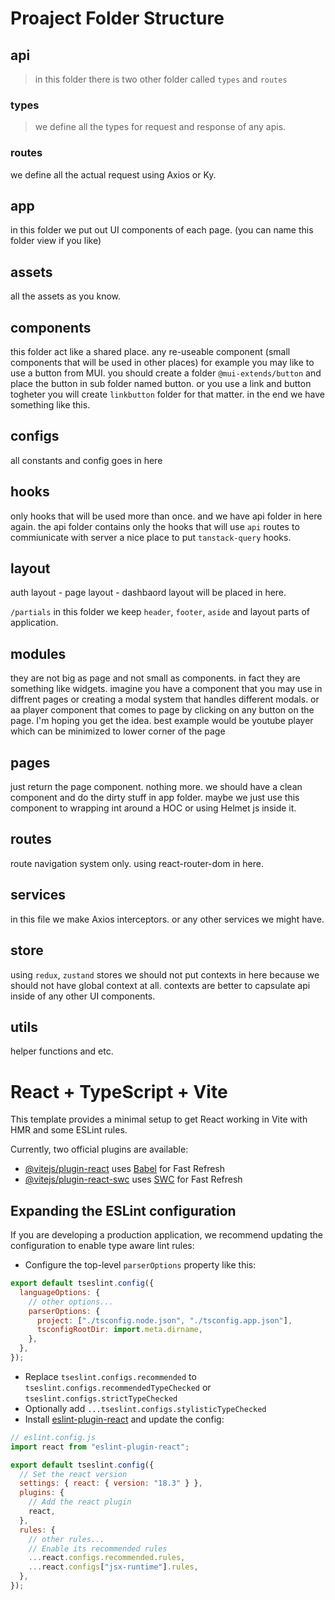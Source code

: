 # Proaject Folder Structure

## api

> in this folder there is two other folder called `types` and `routes`

### types

> we define all the types for request and response of any apis.

### routes

we define all the actual request using Axios or Ky.

## app

in this folder we put out UI components of each page. (you can name this folder view if you like)

## assets

all the assets as you know.

## components

this folder act like a shared place. any re-useable component (small components that will be used in other places) for example you may like to use a button from MUI. you should create a folder `@mui-extends/button` and place the button in sub folder named button. or you use a link and button togheter you will create `linkbutton` folder for that matter. in the end we have something like this.

## configs

all constants and config goes in here

## hooks

only hooks that will be used more than once. and we have api folder in here again. the api folder contains only the hooks that will use `api` routes to commiunicate with server a nice place to put `tanstack-query` hooks.

## layout

auth layout - page layout - dashbaord layout will be placed in here.

`/partials` in this folder we keep `header`, `footer`, `aside` and layout parts of application.

## modules

they are not big as page and not small as components. in fact they are something like widgets. imagine you have a component that you may use in diffrent pages or creating a modal system that handles different modals. or aa player component that comes to page by clicking on any button on the page. I'm hoping you get the idea. best example would be youtube player which can be minimized to lower corner of the page

## pages

just return the page component. nothing more. we should have a clean component and do the dirty stuff in app folder. maybe we just use this component to wrapping int around a HOC or using Helmet js inside it.

## routes

route navigation system only. using react-router-dom in here.

## services

in this file we make Axios interceptors. or any other services we might have.

## store

using `redux`, `zustand` stores we should not put contexts in here because we should not have global context at all. contexts are better to capsulate api inside of any other UI components.

## utils

helper functions and etc.

# React + TypeScript + Vite

This template provides a minimal setup to get React working in Vite with HMR and some ESLint rules.

Currently, two official plugins are available:

- [@vitejs/plugin-react](https://github.com/vitejs/vite-plugin-react/blob/main/packages/plugin-react/README.md) uses [Babel](https://babeljs.io/) for Fast Refresh
- [@vitejs/plugin-react-swc](https://github.com/vitejs/vite-plugin-react-swc) uses [SWC](https://swc.rs/) for Fast Refresh

## Expanding the ESLint configuration

If you are developing a production application, we recommend updating the configuration to enable type aware lint rules:

- Configure the top-level `parserOptions` property like this:

```js
export default tseslint.config({
  languageOptions: {
    // other options...
    parserOptions: {
      project: ["./tsconfig.node.json", "./tsconfig.app.json"],
      tsconfigRootDir: import.meta.dirname,
    },
  },
});
```

- Replace `tseslint.configs.recommended` to `tseslint.configs.recommendedTypeChecked` or `tseslint.configs.strictTypeChecked`
- Optionally add `...tseslint.configs.stylisticTypeChecked`
- Install [eslint-plugin-react](https://github.com/jsx-eslint/eslint-plugin-react) and update the config:

```js
// eslint.config.js
import react from "eslint-plugin-react";

export default tseslint.config({
  // Set the react version
  settings: { react: { version: "18.3" } },
  plugins: {
    // Add the react plugin
    react,
  },
  rules: {
    // other rules...
    // Enable its recommended rules
    ...react.configs.recommended.rules,
    ...react.configs["jsx-runtime"].rules,
  },
});
```
